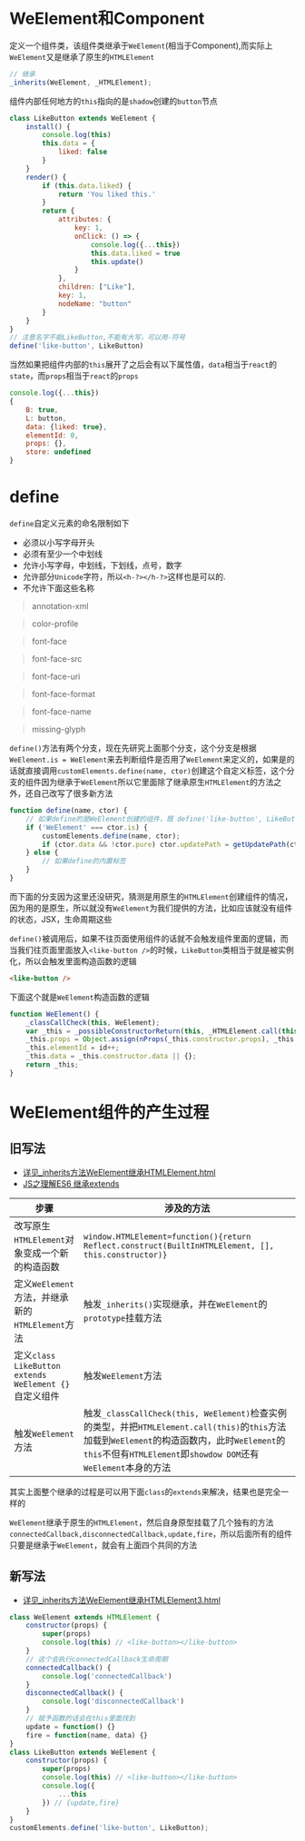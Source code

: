 # WeElement和Component

定义一个组件类，该组件类继承于`WeElement`(相当于Component),而实际上`WeElement`又是继承了原生的`HTMLElement`
```js
// 继承
_inherits(WeElement, _HTMLElement);
```
组件内部任何地方的`this`指向的是`shadow`创建的`button`节点
```js
class LikeButton extends WeElement {
    install() {
        console.log(this)
        this.data = {
            liked: false
        }
    }
    render() {
        if (this.data.liked) {
            return 'You liked this.'
        }
        return {
            attributes: {
                key: 1,
                onClick: () => {
                    console.log({...this})
                    this.data.liked = true
                    this.update()
                }
            },
            children: ["Like"],
            key: 1,
            nodeName: "button"
        }
    }
}
// 注意名字不能LikeButton,不能有大写，可以用-符号
define('like-button', LikeButton)
```

当然如果把组件内部的`this`展开了之后会有以下属性值，`data`相当于`react`的`state`，而`props`相当于`react`的`props`
```js
console.log({...this})
{
    B: true,
    L: button,
    data: {liked: true},
    elementId: 0,
    props: {},
    store: undefined
}
```

# define

`define`自定义元素的命名限制如下

- 必须以小写字母开头
- 必须有至少一个中划线
- 允许小写字母，中划线，下划线，点号，数字
- 允许部分`Unicode`字符，所以`<h-?></h-?>`这样也是可以的.
- 不允许下面这些名称

> annotation-xml

> color-profile

> font-face

> font-face-src

> font-face-uri

> font-face-format

> font-face-name

> missing-glyph

`define()`方法有两个分支，现在先研究上面那个分支，这个分支是根据`WeElement.is = WeElement`来去判断组件是否用了`WeElement`来定义的，如果是的话就直接调用`customElements.define(name, ctor)`创建这个自定义标签，这个分支的组件因为继承于`WeElement`所以它里面除了继承原生`HTMLElement`的方法之外，还自己改写了很多新方法
```js
function define(name, ctor) {
    // 如果define的是WeElement创建的组件，既 define('like-button', LikeButton)
    if ('WeElement' === ctor.is) {
        customElements.define(name, ctor);
        if (ctor.data && !ctor.pure) ctor.updatePath = getUpdatePath(ctor.data);
    } else {
        // 如果define的内置标签
    }
}
```
而下面的分支因为这里还没研究，猜测是用原生的`HTMLElement`创建组件的情况，因为用的是原生，所以就没有`WeElement`为我们提供的方法，比如应该就没有组件的状态，JSX，生命周期这些

`define()`被调用后，如果不往页面使用组件的话就不会触发组件里面的逻辑，而当我们往页面里面放入`<like-button />`的时候，`LikeButton`类相当于就是被实例化，所以会触发里面构造函数的逻辑
```html
<like-button />
```
下面这个就是`WeElement`构造函数的逻辑
```js
function WeElement() {
    _classCallCheck(this, WeElement);
    var _this = _possibleConstructorReturn(this, _HTMLElement.call(this));
    _this.props = Object.assign(nProps(_this.constructor.props), _this.constructor.defaultProps);
    _this.elementId = id++;
    _this.data = _this.constructor.data || {};
    return _this;
}
```

# WeElement组件的产生过程

## 旧写法

- [详见_inherits方法WeElement继承HTMLElement.html](https://github.com/Wscats/virtual-dom/blob/master/omi/WeElement%E5%92%8CComponent%E6%96%B9%E6%B3%95/%E5%AD%90%E6%96%B9%E6%B3%95/_inherits%E6%96%B9%E6%B3%95WeElement%E7%BB%A7%E6%89%BFHTMLElement.html)
- [JS之理解ES6 继承extends](https://segmentfault.com/a/1190000010407445?utm_medium=referral&utm_source=tuicool)

|步骤|涉及的方法|
|-|-|
|改写原生`HTMLElement`对象变成一个新的构造函数|`window.HTMLElement=function(){return Reflect.construct(BuiltInHTMLElement, [], this.constructor)}`|
|定义`WeElement`方法，并继承新的`HTMLElement`方法|触发`_inherits()`实现继承，并在`WeElement`的`prototype`挂载方法|
|定义`class LikeButton extends WeElement {}`自定义组件|触发`WeElement`方法|
|触发`WeElement`方法|触发`_classCallCheck(this, WeElement)`检查实例的类型，并把`HTMLElement.call(this)`的`this`方法加载到`WeElement`的构造函数内，此时`WeElement`的`this`不但有`HTMLElement`即`showdow DOM`还有`WeElement`本身的方法|

其实上面整个继承的过程是可以用下面`class`的`extends`来解决，结果也是完全一样的

`WeElement`继承于原生的`HTMLElement`，然后自身原型挂载了几个独有的方法`connectedCallback,disconnectedCallback,update,fire`，所以后面所有的组件只要是继承于`WeElement`，就会有上面四个共同的方法

## 新写法

- [详见_inherits方法WeElement继承HTMLElement3.html](https://github.com/Wscats/virtual-dom/blob/master/omi/WeElement%E5%92%8CComponent%E6%96%B9%E6%B3%95/%E5%AD%90%E6%96%B9%E6%B3%95/_inherits%E6%96%B9%E6%B3%95WeElement%E7%BB%A7%E6%89%BFHTMLElement3.html)
```js
class WeElement extends HTMLElement {
    constructor(props) {
        super(props)
        console.log(this) // <like-button></like-button>
    }
    // 这个会执行connectedCallback生命周期
    connectedCallback() {
        console.log('connectedCallback')
    }
    disconnectedCallback() {
        console.log('disconnectedCallback')
    }
    // 赋予函数的话会在this里面找到
    update = function() {}
    fire = function(name, data) {}
}
class LikeButton extends WeElement {
    constructor(props) {
        super(props)
        console.log(this) // <like-button></like-button>
        console.log({
            ...this
        }) // {update,fire}
    }
}
customElements.define('like-button', LikeButton);
```